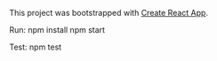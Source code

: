 This project was bootstrapped with [Create React App](https://github.com/facebook/create-react-app).

Run:
npm install
npm start

Test:
npm test
